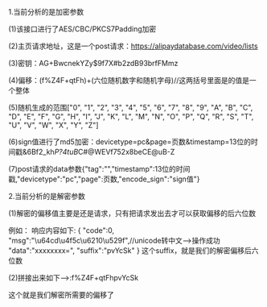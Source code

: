 1.当前分析的是加密参数

(1)该接口进行了AES/CBC/PKCS7Padding加密

(2)主页请求地址，这是一个post请求：https://alipaydatabase.com/video/lists

(3)密钥：AG+BwcnekYZy$9f7X#b2zdB93brfFMmz

(4)偏移：(f%Z4F+qtFh)+(六位随机数字和随机字母)//这两括号里面是的值是一个整体

(5)随机生成的范围["0", "1", "2", "3", "4", "5", "6", "7", "8", "9", "A", "B", "C", "D", "E", "F", "G", "H", "I", "J", "K", "L", "M", "N", "O", "P", "Q", "R", "S", "T", "U", "V", "W", "X", "Y", "Z"]

(6)sign值进行了md5加密：devicetype=pc&page=页数&timestamp=13位的时间戳&6Bf2_kh*P?4tuB*C#@WEVf752x8beCE@uB-Z

(7)post请求的data参数{"tag":"","timestamp":13位的时间戳,"devicetype":"pc","page":页数,"encode_sign":"sign值"}


2.当前分析的是解密参数

(1)解密的偏移值主要是还是请求，只有把请求发出去才可以获取偏移的后六位数

例如：
响应内容如下:
{
"code":0,
"msg":"\u64cd\u4f5c\u6210\u529f",//unicode转中文-->操作成功
"data":"xxxxxxxx=",
"suffix":"pvYcSk"
}
这个suffix，就是我们的解密偏移后六位数

(2)拼接出来如下-->:f%Z4F+qtFhpvYcSk

这个就是我们解密所需要的偏移了
